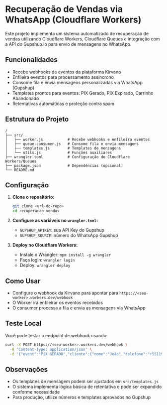# Recuperação de Vendas via WhatsApp (Cloudflare Workers)

Este projeto implementa um sistema automatizado de recuperação de vendas utilizando Cloudflare Workers, Cloudflare Queues e integração com a API do Gupshup.io para envio de mensagens no WhatsApp.

## Funcionalidades
- Recebe webhooks de eventos da plataforma Kirvano
- Enfileira eventos para processamento assíncrono
- Consome fila e envia mensagens personalizadas via WhatsApp (Gupshup)
- Templates prontos para eventos: PIX Gerado, PIX Expirado, Carrinho Abandonado
- Retentativas automáticas e proteção contra spam

## Estrutura do Projeto
```
/
├── src/
│   ├── worker.js           # Recebe webhooks e enfileira eventos
│   ├── queue-consumer.js   # Consome fila e envia mensagens
│   ├── templates.js        # Templates de mensagens
│   └── utils.js            # Funções auxiliares
├── wrangler.toml           # Configuração do Cloudflare Workers/Queues
├── package.json            # Dependências (opcional)
└── README.md
```

## Configuração
1. **Clone o repositório:**
   ```sh
   git clone <url-do-repo>
   cd recuperacao-vendas
   ```
2. **Configure as variáveis no `wrangler.toml`:**
   - `GUPSHUP_APIKEY`: sua API Key do Gupshup
   - `GUPSHUP_SOURCE`: número do WhatsApp Gupshup

3. **Deploy no Cloudflare Workers:**
   - Instale o Wrangler: `npm install -g wrangler`
   - Faça login: `wrangler login`
   - Deploy: `wrangler deploy`

## Como Usar
- Configure o webhook da Kirvano para apontar para `https://<seu-worker>.workers.dev/webhook`
- O Worker irá enfileirar os eventos recebidos
- O consumer processa a fila e envia as mensagens via WhatsApp

## Teste Local
Você pode testar o endpoint de webhook usando:
```sh
curl -X POST https://<seu-worker>.workers.dev/webhook \
  -H 'Content-Type: application/json' \
  -d '{"event":"PIX GERADO","cliente":{"nome":"João","telefone":"+5511999999999"},"valor":"R$ 100,00","id":"12345"}'
```

## Observações
- Os templates de mensagem podem ser ajustados em `src/templates.js`
- O sistema implementa lógica básica de retentativa e pode ser expandido conforme necessidade
- Para produção, utilize números e templates aprovados no Gupshup 
